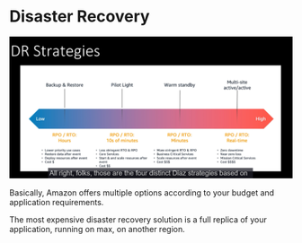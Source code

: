 # Disaster Recovery

![alt text](image.png)

Basically, Amazon offers multiple options according to your budget and application requirements.

The most expensive disaster recovery solution is a full replica of your application, running on max, on another region.